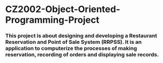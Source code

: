 # CZ2002-Object-Oriented-Programming-Project

### This project is about designing and developing a Restaurant Reservation and Point of Sale System (RRPSS). It is an application to computerize the processes of making reservation, recording of orders and displaying sale records.
